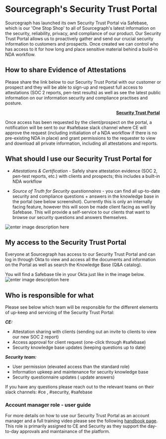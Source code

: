 # Sourcegraph's Security Trust Portal

Sourcegraph has launched its own Security Trust Portal via Safebase, which is our 'One Stop Shop' to all of Sourcegraph's latest information on the security, reliability, privacy, and compliance of our product. Our Security Trust Portal allows us to proactively gather and send our crucial security information to customers and prospects. Once created we can control who has access to it for how long and place sensitive material behind a build-in NDA workflow.

## How to share Evidence of Attestations

Please share the link below to our Security Trust Portal with our customer or prospect and they will be able to sign-up and request full access to attestations (SOC 2 reports, pen-test results) as well as see the latest public information on our information security and compliance practises and posture.

&nbsp;&nbsp;&nbsp;&nbsp;&nbsp;&nbsp;&nbsp;&nbsp;&nbsp;&nbsp;&nbsp;&nbsp;&nbsp;&nbsp;&nbsp;&nbsp;&nbsp;&nbsp;&nbsp;&nbsp;&nbsp;&nbsp;&nbsp;&nbsp;&nbsp;&nbsp;&nbsp;&nbsp;&nbsp;&nbsp;&nbsp;&nbsp;&nbsp;&nbsp;&nbsp;&nbsp;&nbsp;&nbsp;&nbsp;&nbsp;&nbsp;&nbsp;&nbsp;&nbsp;&nbsp;&nbsp;&nbsp;&nbsp;&nbsp;&nbsp;&nbsp;&nbsp;&nbsp;&nbsp;&nbsp;&nbsp;&nbsp;&nbsp;&nbsp;&nbsp;&nbsp;&nbsp;&nbsp;&nbsp;&nbsp;&nbsp;&nbsp;&nbsp;&nbsp;&nbsp;&nbsp;&nbsp;&nbsp;&nbsp;&nbsp;&nbsp;&nbsp;&nbsp;&nbsp;&nbsp;&nbsp;&nbsp;&nbsp;&nbsp;&nbsp;&nbsp;&nbsp;&nbsp;&nbsp;&nbsp;&nbsp;**[Security Trust Portal](https://security.sourcegraph.com)**

Once access has been requested by the client/prospect on the portal, a notification will be sent to our #safebase slack channel where CE will approve the request (including initialiation of a NDA workflow if there is no pre-existing NDA in place) and grant permissions to the requester to view and download all private information, including all attestations and reports.

## What should I use our Security Trust Portal for

- _Attestations & Certification_ - Safely share attestation evidence (SOC 2, pen-test reports, etc.) with clients and prospects; this includes a built-in NDA workflow

- _Source of Truth for Security questionnaires_ - you can find all up-to-date security and compliance questions + answers in the knowledge base in the portal (see below screenshot). Currently this is only an internally facing feature, however this will soon be made client facing as well by Safebase. This will provide a self-service to our clients that want to browse our security questions and answers themselves.

![enter image description here](https://storage.googleapis.com/sourcegraph-assets/KnowledgeBase-Safebase-Security-Trust-Portal.png)

## My access to the Security Trust Portal

Everyone at Sourcegraph has access to our Security Trust Portal and can log in through Okta to view and access all the documents and information on the Portal as well as search the Knowledge Base (Q&A catalog). 

You will find a Safebase tile in your Okta just like in the image below.
![enter image description here](https://storage.googleapis.com/sourcegraph-assets/Safebase-Okta-Tile.png)


## Who is responsible for what

Please see below which team will be responsible for the different elements of up-keep and servicing of the Security Trust Portal:

**_CE:_**

- Attestation sharing with clients (sending out an invite to clients to view our new SOC 2 report)
- Access approval for client request (one-click through #safebase)
- Security knowledge base updates (keeping questions up to date)

**_Security team:_**

- User permission (elevated access than the standard role)
- Information upkeep and maintenance for security knowledge base
- Security questionnaire updates ( update answers)

If you have any questions please reach out to the relevant teams on their slack channels: #ce , #security, #safebase

### Account manager role - user guide

For more details on how to use our Security Trust Portal as an account manager and a full training video please see the following [handbook page](./safebase-account-manager-user-guide.md). This role is primarily assigned to CE and Security as they support the day-to-day approvals and maintainance of the platform. 
